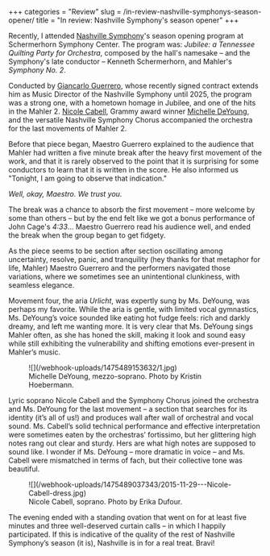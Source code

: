 +++
categories = "Review"
slug = /in-review-nashville-symphonys-season-opener/
title = "In review: Nashville Symphony&#039;s season opener"
+++

Recently, I attended [Nashville Symphony](https://www.nashvillesymphony.org/tickets/calendar)'s season opening program at Schermerhorn Symphony Center. The program was: *Jubilee: a Tennessee Quilting Party for Orchestra*, composed by the hall's namesake – and the Symphony's late conductor – Kenneth Schermerhorn, and Mahler's *Symphony No. 2*. 

Conducted by [Giancarlo Guerrero](https://www.nashvillesymphony.org/about/orchestra/GiancarloGuerrero), whose recently signed contract extends him as Music Director of the Nashville Symphony until 2025, the program was a strong one, with a hometown homage in Jubilee, and one of the hits in the Mahler 2.  [Nicole Cabell](/talking-with-singers-nicole-cabell/), Grammy award winner [Michelle DeYoung](/scene/people/michelle-deyoung), and the versatile Nashville Symphony Chorus accompanied the orchestra for the last movements of Mahler 2.

Before that piece began, Maestro Guerrero explained to the audience that Mahler had written a five minute break after the heavy first movement of the work, and that it is rarely observed to the point that it is surprising for some conductors to learn that it is written in the score.  He also informed us "Tonight, I am going to observe that indication."

*Well, okay, Maestro.  We trust you.*

The break was a chance to absorb the first movement – more welcome by some than others – but by the end felt like we got a bonus performance of John Cage's *4:33*…  Maestro Guerrero read his audience well, and ended the break when the group began to get fidgety.

As the piece seems to be section after section oscillating among uncertainty, resolve, panic, and tranquility (hey thanks for that metaphor for life, Mahler) Maestro Guerrero and the performers navigated those variations, where we sometimes see an unintentional clunkiness, with seamless elegance.

Movement four, the aria *Urlicht*, was expertly sung by Ms. DeYoung, was perhaps my favorite.  While the aria is gentle, with limited vocal gymnastics, Ms. DeYoung’s voice sounded like eating hot fudge feels:  rich and darkly dreamy, and left me wanting more.  It is very clear that Ms. DeYoung sings Mahler often, as she has honed the skill, making it look and sound easy while still exhibiting the vulnerability and shifting emotions ever-present in Mahler’s music.

<figure data-type="image">
![](/webhook-uploads/1475489153632/1.jpg)
<figcaption>Michelle DeYoung, mezzo-soprano. Photo by Kristin Hoebermann.</figcaption>
</figure>

Lyric soprano Nicole Cabell and the Symphony Chorus joined the orchestra and Ms. DeYoung for the last movement – a section that searches for its identity (it’s all of us!) and produces wall after wall of orchestral and vocal sound.  Ms. Cabell’s solid technical performance and effective interpretation were sometimes eaten by the orchestras’ fortissimo, but her glittering high notes rang out clear and sturdy.  Hers are what high notes are supposed to sound like.  I wonder if Ms. DeYoung – more dramatic in voice – and Ms. Cabell were mismatched in terms of fach, but their collective tone was beautiful.

<figure data-type="image">
![](/webhook-uploads/1475489037343/2015-11-29---Nicole-Cabell-dress.jpg)
<figcaption>Nicole Cabell, soprano. Photo by Erika Dufour.</figcaption>
</figure>

The evening ended with a standing ovation that went on for at least five minutes and three well-deserved curtain calls – in which I happily participated.  If this is indicative of the quality of the rest of Nashville Symphony’s season (it is), Nashville is in for a real treat.  Bravi!
